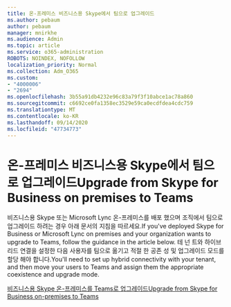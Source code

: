 ```yaml
---
title: 온-프레미스 비즈니스용 Skype에서 팀으로 업그레이드
ms.author: pebaum
author: pebaum
manager: mnirkhe
ms.audience: Admin
ms.topic: article
ms.service: o365-administration
ROBOTS: NOINDEX, NOFOLLOW
localization_priority: Normal
ms.collection: Adm_O365
ms.custom:
- "4000006"
- "2694"
ms.openlocfilehash: 3b55a91db4232e96c83a79f3f10abce1ac78a860
ms.sourcegitcommit: c6692ce0fa1358ec3529e59ca0ecdfdea4cdc759
ms.translationtype: MT
ms.contentlocale: ko-KR
ms.lasthandoff: 09/14/2020
ms.locfileid: "47734773"
---
```

# <a name="upgrade-from-skype-for-business-on-premises-to-teams"></a><span data-ttu-id="95379-102">온-프레미스 비즈니스용 Skype에서 팀으로 업그레이드</span><span class="sxs-lookup"><span data-stu-id="95379-102">Upgrade from Skype for Business on premises to Teams</span></span>

<span data-ttu-id="95379-103">비즈니스용 Skype 또는 Microsoft Lync 온-프레미스를 배포 했으며 조직에서 팀으로 업그레이드 하려는 경우 아래 문서의 지침을 따르세요.</span><span class="sxs-lookup"><span data-stu-id="95379-103">If you've deployed Skype for Business or Microsoft Lync on premises and your organization wants to upgrade to Teams, follow the guidance in the article below.</span></span> <span data-ttu-id="95379-104">테 넌 트와 하이브리드 연결을 설정한 다음 사용자를 팀으로 옮기고 적절 한 공존 성 및 업그레이드 모드를 할당 해야 합니다.</span><span class="sxs-lookup"><span data-stu-id="95379-104">You'll need to set up hybrid connectivity with your tenant, and then move your users to Teams and assign them the appropriate coexistence and upgrade mode.</span></span> 

[<span data-ttu-id="95379-105">비즈니스용 Skype 온-프레미스를 Teams로 업그레이드</span><span class="sxs-lookup"><span data-stu-id="95379-105">Upgrade from Skype for Business on-premises to Teams</span></span>](https://docs.microsoft.com/MicrosoftTeams/upgrade-to-teams-execute-skypeforbusinesshybridonprem)

